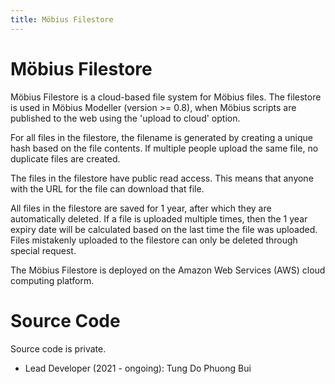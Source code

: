 ```yaml
---
title: Möbius Filestore
---
```

# Möbius Filestore

Möbius Filestore is a cloud-based file system for Möbius files. The filestore is used in Möbius
Modeller (version >= 0.8), when Möbius scripts are published to the web using the 'upload to cloud'
option.

For all files in the filestore, the filename is generated by creating a unique hash based on the
file contents. If multiple people upload the same file, no duplicate files are created.

The files in the filestore have public read access. This means that anyone with the URL for the
file can download that file. 

All files in the filestore are saved for 1 year, after which they are automatically deleted. If a
file is uploaded multiple times, then the 1 year expiry date will be calculated based on the last
time the file was uploaded. Files mistakenly uploaded to the filestore can only be deleted through
special request.

The Möbius Filestore is deployed on the Amazon Web Services (AWS) cloud computing platform.

# Source Code

Source code is private.

- Lead Developer (2021 - ongoing): Tung Do Phuong Bui




